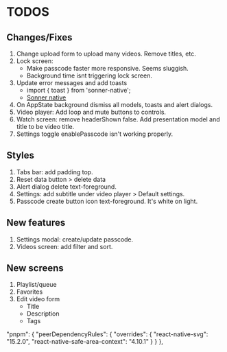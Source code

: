 # TODOS

## Changes/Fixes

1. Change upload form to upload many videos. Remove titles, etc.
2. Lock screen:
   - Make passcode faster more responsive. Seems sluggish.
   - Background time isnt triggering lock screen.
3. Update error messages and add toasts
   - import { toast } from 'sonner-native';
   - [Sonner native](https://github.com/gunnartorfis/sonner-native)
4. On AppState background dismiss all models, toasts and alert dialogs.
5. Video player: Add loop and mute buttons to controls.
6. Watch screen: remove headerShown false. Add presentation model and title to be video title.
7. Settings toggle enablePasscode isn't working properly.

## Styles

1. Tabs bar: add padding top.
2. Reset data button > delete data
3. Alert dialog delete text-foreground.
4. Settings: add subtitle under video player > Default settings.
5. Passcode create button icon text-foreground. It's white on light.

## New features

1. Settings modal: create/update passcode.
2. Videos screen: add filter and sort.

## New screens

1. Playlist/queue
2. Favorites
3. Edit video form
   - Title
   - Description
   - Tags

"pnpm": {
"peerDependencyRules": {
"overrides": {
"react-native-svg": "15.2.0",
"react-native-safe-area-context": "4.10.1"
}
}
},
